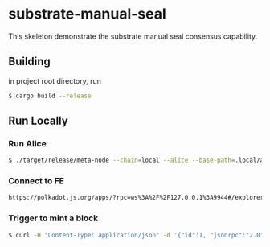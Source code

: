 # substrate-manual-seal
This skeleton demonstrate the substrate manual seal consensus capability.

## Building
in project root directory, run

```bash
$ cargo build --release
```

## Run Locally

### Run Alice
```bash
$ ./target/release/meta-node --chain=local --alice --base-path=.local/a --port=30334 --ws-port 9944 --ws-external --rpc-cors=all --rpc-methods=Unsafe --rpc-external
```

### Connect to FE
```bash
https://polkadot.js.org/apps/?rpc=ws%3A%2F%2F127.0.0.1%3A9944#/explorer
```

### Trigger to mint a block
```bash
$ curl -H "Content-Type: application/json" -d '{"id":1, "jsonrpc":"2.0", "method": "engine_createBlock", "params": [true, false, null]}' http://localhost:9933/
```
